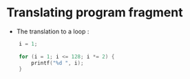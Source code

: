 # Translating program fragment

- The translation to a loop :

```C
    i = 1;
    
    for (i = 1; i <= 128; i *= 2) {
        printf("%d ", i);
    }
```